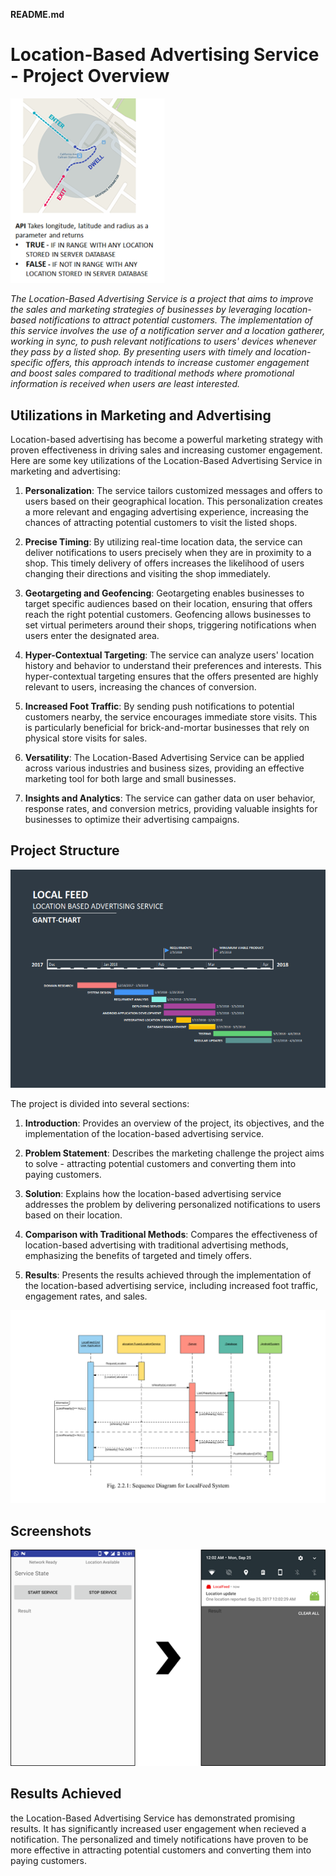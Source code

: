 **README.md**

# Location-Based Advertising Service - Project Overview

<p float="left">
  <img src="images/LocalFeed_info.png" width="49%" />
  <div width="49%">
    <em>The Location-Based Advertising Service is a project that aims to improve the sales and marketing strategies of businesses by leveraging location-based notifications to attract potential customers. The implementation of this service involves the use of a notification server and a location gatherer, working in sync, to push relevant notifications to users' devices whenever they pass by a listed shop. By presenting users with timely and location-specific offers, this approach intends to increase customer engagement and boost sales compared to traditional methods where promotional information is received when users are least interested.</em>
  </div>
</p>


## Utilizations in Marketing and Advertising

Location-based advertising has become a powerful marketing strategy with proven effectiveness in driving sales and increasing customer engagement. Here are some key utilizations of the Location-Based Advertising Service in marketing and advertising:

1. **Personalization**: The service tailors customized messages and offers to users based on their geographical location. This personalization creates a more relevant and engaging advertising experience, increasing the chances of attracting potential customers to visit the listed shops.

2. **Precise Timing**: By utilizing real-time location data, the service can deliver notifications to users precisely when they are in proximity to a shop. This timely delivery of offers increases the likelihood of users changing their directions and visiting the shop immediately.

3. **Geotargeting and Geofencing**: Geotargeting enables businesses to target specific audiences based on their location, ensuring that offers reach the right potential customers. Geofencing allows businesses to set virtual perimeters around their shops, triggering notifications when users enter the designated area.

4. **Hyper-Contextual Targeting**: The service can analyze users' location history and behavior to understand their preferences and interests. This hyper-contextual targeting ensures that the offers presented are highly relevant to users, increasing the chances of conversion.

5. **Increased Foot Traffic**: By sending push notifications to potential customers nearby, the service encourages immediate store visits. This is particularly beneficial for brick-and-mortar businesses that rely on physical store visits for sales.

6. **Versatility**: The Location-Based Advertising Service can be applied across various industries and business sizes, providing an effective marketing tool for both large and small businesses.

7. **Insights and Analytics**: The service can gather data on user behavior, response rates, and conversion metrics, providing valuable insights for businesses to optimize their advertising campaigns.

## Project Structure

![Location-Based Advertising](images/gantt_chart_001.png)

The project is divided into several sections:

1. **Introduction**: Provides an overview of the project, its objectives, and the implementation of the location-based advertising service.

2. **Problem Statement**: Describes the marketing challenge the project aims to solve - attracting potential customers and converting them into paying customers.

3. **Solution**: Explains how the location-based advertising service addresses the problem by delivering personalized notifications to users based on their location.

4. **Comparison with Traditional Methods**: Compares the effectiveness of location-based advertising with traditional advertising methods, emphasizing the benefits of targeted and timely offers.

5. **Results**: Presents the results achieved through the implementation of the location-based advertising service, including increased foot traffic, engagement rates, and sales.

![Screenshots](images/localfeed_seq.jpg)

## Screenshots

![Screenshots](images/ss_localfeed.png)


## Results Achieved

the Location-Based Advertising Service has demonstrated promising results. It has significantly increased user engagement when recieved a notification. The personalized and timely notifications have proven to be more effective in attracting potential customers and converting them into paying customers.

